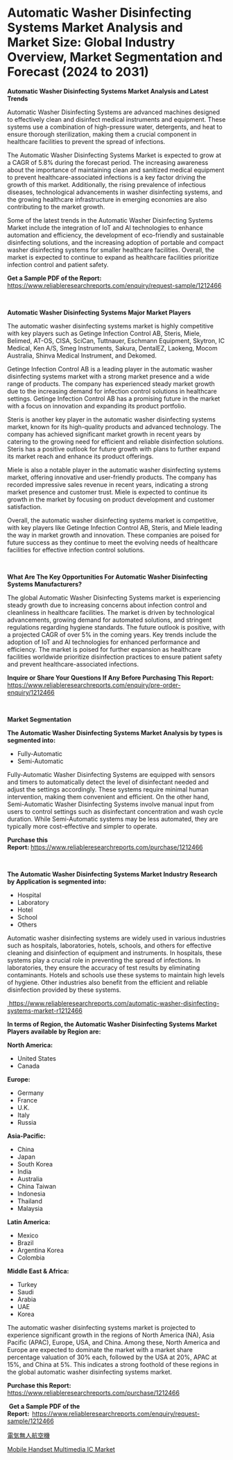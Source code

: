 <p><h1>Automatic Washer Disinfecting Systems Market Analysis and Market Size: Global Industry Overview, Market Segmentation and Forecast (2024 to 2031)</h1></p><p><strong>Automatic Washer Disinfecting Systems Market Analysis and Latest Trends</strong></p>
<p><p>Automatic Washer Disinfecting Systems are advanced machines designed to effectively clean and disinfect medical instruments and equipment. These systems use a combination of high-pressure water, detergents, and heat to ensure thorough sterilization, making them a crucial component in healthcare facilities to prevent the spread of infections.</p><p>The Automatic Washer Disinfecting Systems Market is expected to grow at a CAGR of 5.8% during the forecast period. The increasing awareness about the importance of maintaining clean and sanitized medical equipment to prevent healthcare-associated infections is a key factor driving the growth of this market. Additionally, the rising prevalence of infectious diseases, technological advancements in washer disinfecting systems, and the growing healthcare infrastructure in emerging economies are also contributing to the market growth.</p><p>Some of the latest trends in the Automatic Washer Disinfecting Systems Market include the integration of IoT and AI technologies to enhance automation and efficiency, the development of eco-friendly and sustainable disinfecting solutions, and the increasing adoption of portable and compact washer disinfecting systems for smaller healthcare facilities. Overall, the market is expected to continue to expand as healthcare facilities prioritize infection control and patient safety.</p></p>
<p><strong>Get a Sample PDF of the Report:&nbsp;</strong> <a href="https://www.reliableresearchreports.com/enquiry/request-sample/1212466">https://www.reliableresearchreports.com/enquiry/request-sample/1212466</a></p>
<p>&nbsp;</p>
<p><strong>Automatic Washer Disinfecting Systems Major Market Players</strong></p>
<p><p>The automatic washer disinfecting systems market is highly competitive with key players such as Getinge Infection Control AB, Steris, Miele, Belimed, AT-OS, CISA, SciCan, Tuttnauer, Eschmann Equipment, Skytron, IC Medical, Ken A/S, Smeg Instruments, Sakura, DentalEZ, Laokeng, Mocom Australia, Shinva Medical Instrument, and Dekomed.</p><p>Getinge Infection Control AB is a leading player in the automatic washer disinfecting systems market with a strong market presence and a wide range of products. The company has experienced steady market growth due to the increasing demand for infection control solutions in healthcare settings. Getinge Infection Control AB has a promising future in the market with a focus on innovation and expanding its product portfolio.</p><p>Steris is another key player in the automatic washer disinfecting systems market, known for its high-quality products and advanced technology. The company has achieved significant market growth in recent years by catering to the growing need for efficient and reliable disinfection solutions. Steris has a positive outlook for future growth with plans to further expand its market reach and enhance its product offerings.</p><p>Miele is also a notable player in the automatic washer disinfecting systems market, offering innovative and user-friendly products. The company has recorded impressive sales revenue in recent years, indicating a strong market presence and customer trust. Miele is expected to continue its growth in the market by focusing on product development and customer satisfaction.</p><p>Overall, the automatic washer disinfecting systems market is competitive, with key players like Getinge Infection Control AB, Steris, and Miele leading the way in market growth and innovation. These companies are poised for future success as they continue to meet the evolving needs of healthcare facilities for effective infection control solutions.</p></p>
<p>&nbsp;</p>
<p><strong>What Are The Key Opportunities For Automatic Washer Disinfecting Systems Manufacturers?</strong></p>
<p><p>The global Automatic Washer Disinfecting Systems market is experiencing steady growth due to increasing concerns about infection control and cleanliness in healthcare facilities. The market is driven by technological advancements, growing demand for automated solutions, and stringent regulations regarding hygiene standards. The future outlook is positive, with a projected CAGR of over 5% in the coming years. Key trends include the adoption of IoT and AI technologies for enhanced performance and efficiency. The market is poised for further expansion as healthcare facilities worldwide prioritize disinfection practices to ensure patient safety and prevent healthcare-associated infections.</p></p>
<p><strong>Inquire or Share Your Questions If Any Before Purchasing This Report:</strong> <a href="https://www.reliableresearchreports.com/enquiry/pre-order-enquiry/1212466">https://www.reliableresearchreports.com/enquiry/pre-order-enquiry/1212466</a></p>
<p>&nbsp;</p>
<p><strong>Market Segmentation</strong></p>
<p><strong>The Automatic Washer Disinfecting Systems Market Analysis by types is segmented into:</strong></p>
<p><ul><li>Fully-Automatic</li><li>Semi-Automatic</li></ul></p>
<p><p>Fully-Automatic Washer Disinfecting Systems are equipped with sensors and timers to automatically detect the level of disinfectant needed and adjust the settings accordingly. These systems require minimal human intervention, making them convenient and efficient. On the other hand, Semi-Automatic Washer Disinfecting Systems involve manual input from users to control settings such as disinfectant concentration and wash cycle duration. While Semi-Automatic systems may be less automated, they are typically more cost-effective and simpler to operate.</p></p>
<p><strong>Purchase this Report:&nbsp;</strong><a href="https://www.reliableresearchreports.com/purchase/1212466">https://www.reliableresearchreports.com/purchase/1212466</a></p>
<p>&nbsp;</p>
<p><strong>The Automatic Washer Disinfecting Systems Market Industry Research by Application is segmented into:</strong></p>
<p><ul><li>Hospital</li><li>Laboratory</li><li>Hotel</li><li>School</li><li>Others</li></ul></p>
<p><p>Automatic washer disinfecting systems are widely used in various industries such as hospitals, laboratories, hotels, schools, and others for effective cleaning and disinfection of equipment and instruments. In hospitals, these systems play a crucial role in preventing the spread of infections. In laboratories, they ensure the accuracy of test results by eliminating contaminants. Hotels and schools use these systems to maintain high levels of hygiene. Other industries also benefit from the efficient and reliable disinfection provided by these systems.</p></p>
<p><a href="https://www.reliableresearchreports.com/automatic-washer-disinfecting-systems-market-r1212466">&nbsp;https://www.reliableresearchreports.com/automatic-washer-disinfecting-systems-market-r1212466</a></p>
<p><strong>In terms of Region, the Automatic Washer Disinfecting Systems Market Players available by Region are:</strong></p>
<p>
    <p> <strong> North America: </strong>
        <ul>
            <li>United States</li>
            <li>Canada</li>
        </ul>
        </p> 
    <p> <strong> Europe: </strong>
        <ul>
            <li>Germany</li>
            <li>France</li>
            <li>U.K.</li>
            <li>Italy</li>
            <li>Russia</li>
        </ul>
        </p> 
    <p> <strong> Asia-Pacific: </strong>
        <ul>
            <li>China</li>
            <li>Japan</li>
            <li>South Korea</li>
            <li>India</li>
            <li>Australia</li>
            <li>China Taiwan</li>
            <li>Indonesia</li>
            <li>Thailand</li>
            <li>Malaysia</li>
        </ul>
        </p> 
    <p> <strong> Latin America: </strong>
        <ul>
            <li>Mexico</li>
            <li>Brazil</li>
            <li>Argentina Korea</li>
            <li>Colombia</li>
        </ul>
        </p> 
    <p> <strong> Middle East & Africa: </strong>
        <ul>
            <li>Turkey</li>
            <li>Saudi</li>
            <li>Arabia</li>
            <li>UAE</li>
            <li>Korea</li>
        </ul>
    </p>
    </p>
<p><p>The automatic washer disinfecting systems market is projected to experience significant growth in the regions of North America (NA), Asia Pacific (APAC), Europe, USA, and China. Among these, North America and Europe are expected to dominate the market with a market share percentage valuation of 30% each, followed by the USA at 20%, APAC at 15%, and China at 5%. This indicates a strong foothold of these regions in the global automatic washer disinfecting systems market.</p></p>
<p><strong>Purchase this Report: </strong><a href="https://www.reliableresearchreports.com/purchase/1212466">https://www.reliableresearchreports.com/purchase/1212466</a></p>
<p>&nbsp;<strong>Get a Sample PDF of the Report:&nbsp;&nbsp;</strong><a href="https://www.reliableresearchreports.com/enquiry/request-sample/1212466">https://www.reliableresearchreports.com/enquiry/request-sample/1212466</a></p>
<p><strong></strong></p>
<p><p><a href="https://github.com/xemfu2379520/Market-Research-Report-List-2/blob/main/3366608102203.md">電気無人航空機</a></p><p><a href="https://issuu.com/reportprime-2/docs/mobile-handset-multimedia-ic-market-size-2030.pptx">Mobile Handset Multimedia IC Market</a></p></p>